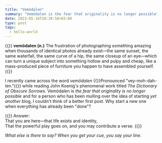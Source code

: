 ```yaml
---
title: "Vemödalen"
summary: "Vemödalen is the fear that originality is no longer possible"
date: 2023-05-16T20:39:58+03:00
type: post
tags:
  - hello-world
---
```


{{<epigraph pre="John Koenig, " cite="The Dictionary of Obscure Sorrows">}}
<b>vemödalen (n.)</b> The frustration of photographing something amazing when thousands of identical photos already exist—the same sunset, the same waterfall, the same curve of a hip, the same closeup of an eye—which can turn a unique subject into something hollow and pulpy and cheap, like a mass-produced piece of furniture you happen to have assembled yourself.
{{</epigraph>}}

I recently came across the word _vemödalen_ {{<marginnote>}}Pronounced "vey-moh-dah-len."{{</marginnote>}} while reading John Koenig's phenomenal work titled _The Dictionary of Obscure Sorrows_. Vemödalen is _the fear that originality is no longer possible_ and for a person who has been mulling over the idea of starting _yet another_ blog, I couldn't think of a better first post. Why start a new one when everything has already been "done"?

{{<epigraph pre="Walt Whitman, " cite="O Me! O Life!">}}
Answer:<br/>
That you are here—that life exists and identity,<br/>
That the powerful play goes on, and you may contribute a verse.
{{</epigraph>}}

_What else is there to say? When you get  your cue, you say your line._
